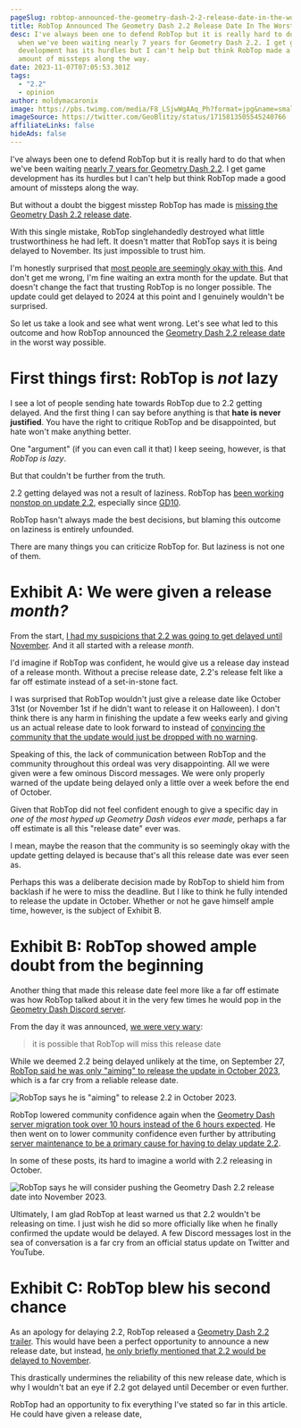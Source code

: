 ```yaml
---
pageSlug: robtop-announced-the-geometry-dash-2-2-release-date-in-the-worst-way-possible
title: RobTop Announced The Geometry Dash 2.2 Release Date In The Worst Way Possible
desc: I've always been one to defend RobTop but it is really hard to do that
  when we've been waiting nearly 7 years for Geometry Dash 2.2. I get game
  development has its hurdles but I can't help but think RobTop made a good
  amount of missteps along the way.
date: 2023-11-07T07:05:53.301Z
tags:
  - "2.2"
  - opinion
author: moldymacaronix
image: https://pbs.twimg.com/media/F8_LSjwWgAAq_Ph?format=jpg&name=small
imageSource: https://twitter.com/GeoBlitzy/status/1715813505545240766
affiliateLinks: false
hideAds: false
---
```

I've always been one to defend RobTop but it is really hard to do that when we've been waiting [nearly 7 years for Geometry Dash 2.2](/posts/geometry-dash-2-2-wait-turns-6-years-old/). I get game development has its hurdles but I can't help but think RobTop made a good amount of missteps along the way.

But without a doubt the biggest misstep RobTop has made is [missing the Geometry Dash 2.2 release date](/posts/geometry-dash-2-2-release-date-delayed-until-november-2023/).

With this single mistake, RobTop singlehandedly destroyed what little trustworthiness he had left. It doesn't matter that RobTop says it is being delayed to November. Its just impossible to trust him.

I'm honestly surprised that [most people are seemingly okay with this](https://twitter.com/sdslayer100/status/1715811132441829526). And don't get me wrong, I'm fine waiting an extra month for the update. But that doesn't change the fact that trusting RobTop is no longer possible. The update could get delayed to 2024 at this point and I genuinely wouldn't be surprised.

So let us take a look and see what went wrong. Let's see what led to this outcome and how RobTop announced the [Geometry Dash 2.2 release date](/posts/final-geometry-dash-2-2-release-date-confirmed-by-robtop/) in the worst way possible.

# First things first: RobTop is *not* lazy

I see a lot of people sending hate towards RobTop due to 2.2 getting delayed. And the first thing I can say before anything is that **hate is never justified**. You have the right to critique RobTop and be disappointed, but hate won't make anything better.

One "argument" (if you can even call it that) I keep seeing, however, is that *RobTop is lazy*.

But that couldn't be further from the truth.

2.2 getting delayed was not a result of laziness. RobTop has [been working nonstop on update 2.2](/categories/2.2/), especially since [GD10](/posts/will-geometry-dash-2-2-come-out-on-the-games-10-year-anniversary/).

RobTop hasn't always made the best decisions, but blaming this outcome on laziness is entirely unfounded.

There are many things you can criticize RobTop for. But laziness is not one of them.

# Exhibit A: We were given a release *month?*

From the start, [I had my suspicions that 2.2 was going to get delayed until November](/posts/geometry-dash-2-2-release-date-might-get-delayed-to-after-october/). And it all started with a release *month*.

I'd imagine if RobTop was confident, he would give us a release day instead of a release month. Without a precise release date, 2.2's release felt like a far off estimate instead of a set-in-stone fact.

I was surprised that RobTop wouldn't just give a release date like October 31st (or November 1st if he didn't want to release it on Halloween). I don't think there is any harm in finishing the update a few weeks early and giving us an actual release date to look forward to instead of [convincing the community that the update would just be dropped with no warning](https://twitter.com/MoldyMacaroniX/status/1703263177440436575).

Speaking of this, the lack of communication between RobTop and the community throughout this ordeal was very disappointing. All we were given were a few ominous Discord messages. We were only properly warned of the update being delayed only a little over a week before the end of October.

Given that RobTop did not feel confident enough to give a specific day in *one of the most hyped up Geometry Dash videos ever made,* perhaps a far off estimate is all this "release date" ever was.

I mean, maybe the reason that the community is so seemingly okay with the update getting delayed is because that's all this release date was ever seen as.

Perhaps this was a deliberate decision made by RobTop to shield him from backlash if he were to miss the deadline. But I like to think he fully intended to release the update in October. Whether or not he gave himself ample time, however, is the subject of Exhibit B.

# Exhibit B: RobTop showed ample doubt from the beginning

Another thing that made this release date feel more like a far off estimate was how RobTop talked about it in the very few times he would pop in the [Geometry Dash Discord server](/posts/geometry-dash-discord-server-how-to-join-request-levels/).

From the day it was announced, [we were very wary](/posts/final-geometry-dash-2-2-release-date-confirmed-by-robtop/):

> it is possible that RobTop will miss this release date

While we deemed 2.2 being delayed unlikely at the time, on September 27, [RobTop said he was only "aiming" to release the update in October 2023](/posts/geometry-dash-2-2-release-date-might-get-delayed-to-after-october/), which is a far cry from a reliable release date.

![RobTop says he is "aiming" to release 2.2 in October 2023.](https://pbs.twimg.com/media/F7NCRI4W0AEoqDl?format=png&name=small)

RobTop lowered community confidence again when the [Geometry Dash server migration took over 10 hours instead of the 6 hours expected](/posts/geometry-dash-servers-down-for-maintenance-pending-2-2/). He then went on to lower community confidence even further by attributing [server maintenance to be a primary cause for having to delay update 2.2](/posts/geometry-dash-2-2-release-date-likely-to-be-delayed-due-to-server-issues/).

In some of these posts, its hard to imagine a world with 2.2 releasing in October.

![RobTop says he will consider pushing the Geometry Dash 2.2 release date into November 2023.](https://i.imgur.com/5wTVSuD.png)

Ultimately, I am glad RobTop at least warned us that 2.2 wouldn't be releasing on time. I just wish he did so more officially like when he finally confirmed the update would be delayed. A few Discord messages lost in the sea of conversation is a far cry from an official status update on Twitter and YouTube.

# Exhibit C: RobTop blew his second chance

As an apology for delaying 2.2, RobTop released a [Geometry Dash 2.2 trailer](/posts/geometry-dash-2-2-trailer-released-by-robtop/). This would have been a perfect opportunity to announce a new release date, but instead, [he only briefly mentioned that 2.2 would be delayed to November](https://twitter.com/RobTopGames/status/1715803442327732715).

This drastically undermines the reliability of this new release date, which is why I wouldn't bat an eye if 2.2 got delayed until December or even further.

RobTop had an opportunity to fix everything I've stated so far in this article. He could have given a release date, 